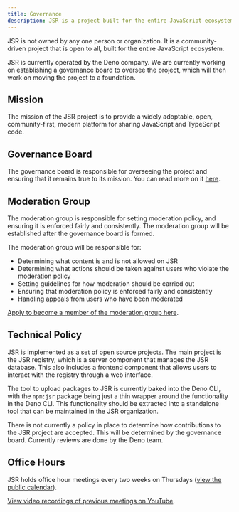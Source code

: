 ```yaml
---
title: Governance
description: JSR is a project built for the entire JavaScript ecosystem. This document outlines the current and future governance structure of the project.
---
```


JSR is not owned by any one person or organization. It is a community-driven
project that is open to all, built for the entire JavaScript ecosystem.

JSR is currently operated by the Deno company. We are currently working on
establishing a governance board to oversee the project, which will then work on
moving the project to a foundation.

## Mission

The mission of the JSR project is to provide a widely adoptable, open,
community-first, modern platform for sharing JavaScript and TypeScript code.

## Governance Board

The governance board is responsible for overseeing the project and ensuring that
it remains true to its mission. You can read more on it
[here](/docs/governance/board).

## Moderation Group

The moderation group is responsible for setting moderation policy, and ensuring
it is enforced fairly and consistently. The moderation group will be established
after the governance board is formed.

The moderation group will be responsible for:

- Determining what content is and is not allowed on JSR
- Determining what actions should be taken against users who violate the
  moderation policy
- Setting guidelines for how moderation should be carried out
- Ensuring that moderation policy is enforced fairly and consistently
- Handling appeals from users who have been moderated

[Apply to become a member of the moderation group here](https://jsr.io/go/moderator).

## Technical Policy

JSR is implemented as a set of open source projects. The main project is the JSR
registry, which is a server component that manages the JSR database. This also
includes a frontend component that allows users to interact with the registry
through a web interface.

The tool to upload packages to JSR is currently baked into the Deno CLI, with
the `npm:jsr` package being just a thin wrapper around the functionality in the
Deno CLI. This functionality should be extracted into a standalone tool that can
be maintained in the JSR organization.

There is not currently a policy in place to determine how contributions to the
JSR project are accepted. This will be determined by the governance board.
Currently reviews are done by the Deno team.

## Office Hours

JSR holds office hour meetings every two weeks on Thursdays
([view the public calendar](https://deno.co/jsr-meeting)).

[View video recordings of previous meetings on YouTube](https://www.youtube.com/@jsr-io/videos).
